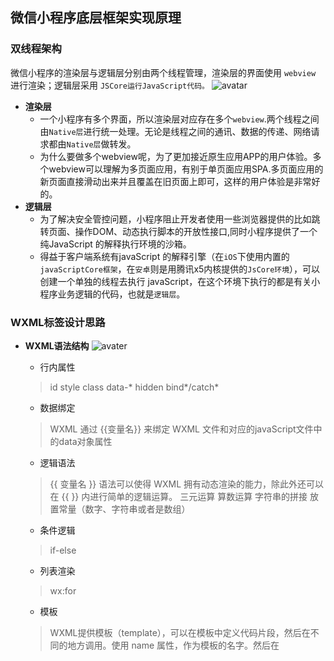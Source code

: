 ## 微信小程序底层框架实现原理

### 双线程架构
微信小程序的渲染层与逻辑层分别由两个线程管理，渲染层的界面使用 `webview` 进行渲染；逻辑层采用 `JSCore运行JavaScript代码。`
![avatar](https://p9-juejin.byteimg.com/tos-cn-i-k3u1fbpfcp/b29e220dcf3241a7aad242055c0f8b0c~tplv-k3u1fbpfcp-jj-mark:1663:0:0:0:q75.awebp)
- **渲染层**
  - 一个小程序有多个界面，所以渲染层对应存在多个`webview`.两个线程之间由`Native层`进行统一处理。无论是线程之间的通讯、数据的传递、网络请求都由`Native层`做转发。
  - 为什么要做多个webview呢，为了更加接近原生应用APP的用户体验。多个webview可以理解为多页面应用，有别于单页面应用SPA.多页面应用的新页面直接滑动出来并且覆盖在旧页面上即可，这样的用户体验是非常好的。
- **逻辑层**
  - 为了解决安全管控问题，小程序阻止开发者使用一些浏览器提供的比如跳转页面、操作DOM、动态执行脚本的开放性接口,同时小程序提供了一个纯JavaScript 的解释执行环境的沙箱。
  - 得益于客户端系统有javaScript 的解释引擎（在`iOS`下使用内置的 `javaScriptCore框架`，在`安卓`则是用腾讯x5内核提供的`JsCore环境`），可以创建一个单独的线程去执行 javaScript，在这个环境下执行的都是有关小程序业务逻辑的代码，也就是`逻辑层`。

### WXML标签设计思路

- **WXML语法结构**
![avater](https://p6-juejin.byteimg.com/tos-cn-i-k3u1fbpfcp/2b95a804efe546e8831b6d0e9105cee1~tplv-k3u1fbpfcp-jj-mark:1663:0:0:0:q75.awebp)
  - 行内属性
  > id
  style
  class
  data-*
  hidden
  bind*/catch*
  - 数据绑定 
  > WXML 通过 {{变量名}} 来绑定 WXML 文件和对应的javaScript文件中的data对象属性
  - 逻辑语法
  > {{ 变量名 }} 语法可以使得 WXML 拥有动态渲染的能力，除此外还可以在 {{ }} 内进行简单的逻辑运算。
  三元运算
  算数运算
  字符串的拼接
  放置常量（数字、字符串或者是数组）
  - 条件逻辑
  > if-else
  - 列表渲染
  >  wx:for
  - 模板
  > WXML提供模板（template），可以在模板中定义代码片段，然后在不同的地方调用。使用 name 属性，作为模板的名字。然后在<template />内定义代码片段。
  - import&include
  >import可以在该文件中使用目标文件定义的 <template />, import 不具有递归的特性。include 可以将目标文件中除了<template />、<wxs />外的整个代码引入，相当于是拷贝到include位置

- **WXML设计思路**
  1.Exparser是微信小程序的组件组织框架，内置在小程序基础库中，为小程序的各种组件提供基础的支持。小程序内的所有组件，包括内置组件和自定义组件，都由Exparser组织管理。
  2.Exparser的组件模型与WebComponents标准中的Shadow DOM高度相似。Exparser会维护整个页面的节点树相关信息，包括节点的属性、事件绑定等，相当于一个简化版的Shadow DOM实现。